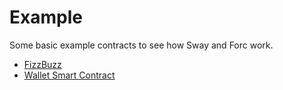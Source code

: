 # Example

Some basic example contracts to see how Sway and Forc work.

- [FizzBuzz](./fizzbuzz.md)
- [Wallet Smart Contract](./wallet_smart_contract.md)
